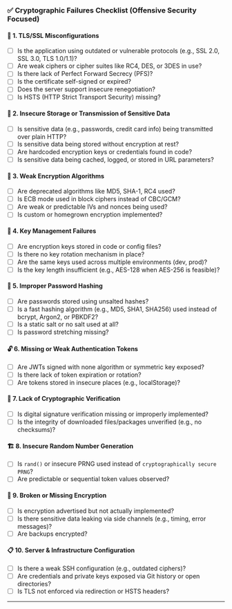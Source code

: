### ✅ **Cryptographic Failures Checklist (Offensive Security Focused)**

#### 🔐 **1. TLS/SSL Misconfigurations**

* [ ] Is the application using outdated or vulnerable protocols (e.g., SSL 2.0, SSL 3.0, TLS 1.0/1.1)?
* [ ] Are weak ciphers or cipher suites like RC4, DES, or 3DES in use?
* [ ] Is there lack of Perfect Forward Secrecy (PFS)?
* [ ] Is the certificate self-signed or expired?
* [ ] Does the server support insecure renegotiation?
* [ ] Is HSTS (HTTP Strict Transport Security) missing?

#### 🔑 **2. Insecure Storage or Transmission of Sensitive Data**

* [ ] Is sensitive data (e.g., passwords, credit card info) being transmitted over plain HTTP?
* [ ] Is sensitive data being stored without encryption at rest?
* [ ] Are hardcoded encryption keys or credentials found in code?
* [ ] Is sensitive data being cached, logged, or stored in URL parameters?

#### 🧪 **3. Weak Encryption Algorithms**

* [ ] Are deprecated algorithms like MD5, SHA-1, RC4 used?
* [ ] Is ECB mode used in block ciphers instead of CBC/GCM?
* [ ] Are weak or predictable IVs and nonces being used?
* [ ] Is custom or homegrown encryption implemented?

#### 🔄 **4. Key Management Failures**

* [ ] Are encryption keys stored in code or config files?
* [ ] Is there no key rotation mechanism in place?
* [ ] Are the same keys used across multiple environments (dev, prod)?
* [ ] Is the key length insufficient (e.g., AES-128 when AES-256 is feasible)?

#### 🧍 **5. Improper Password Hashing**

* [ ] Are passwords stored using unsalted hashes?
* [ ] Is a fast hashing algorithm (e.g., MD5, SHA1, SHA256) used instead of bcrypt, Argon2, or PBKDF2?
* [ ] Is a static salt or no salt used at all?
* [ ] Is password stretching missing?

#### 🔓 **6. Missing or Weak Authentication Tokens**

* [ ] Are JWTs signed with none algorithm or symmetric key exposed?
* [ ] Is there lack of token expiration or rotation?
* [ ] Are tokens stored in insecure places (e.g., localStorage)?

#### 📡 **7. Lack of Cryptographic Verification**

* [ ] Is digital signature verification missing or improperly implemented?
* [ ] Is the integrity of downloaded files/packages unverified (e.g., no checksums)?

#### 🏗️ **8. Insecure Random Number Generation**

* [ ] Is `rand()` or insecure PRNG used instead of `cryptographically secure PRNG`?
* [ ] Are predictable or sequential token values observed?

#### 🚫 **9. Broken or Missing Encryption**

* [ ] Is encryption advertised but not actually implemented?
* [ ] Is there sensitive data leaking via side channels (e.g., timing, error messages)?
* [ ] Are backups encrypted?

#### 📋 **10. Server & Infrastructure Configuration**

* [ ] Is there a weak SSH configuration (e.g., outdated ciphers)?
* [ ] Are credentials and private keys exposed via Git history or open directories?
* [ ] Is TLS not enforced via redirection or HSTS headers?

---
